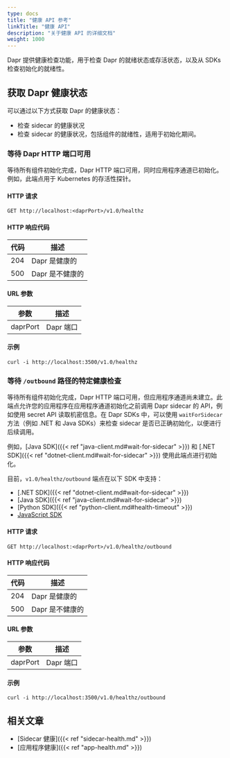 ```yaml
---
type: docs
title: "健康 API 参考"
linkTitle: "健康 API"
description: "关于健康 API 的详细文档"
weight: 1000
---
```


Dapr 提供健康检查功能，用于检查 Dapr 的就绪状态或存活状态，以及从 SDKs 检查初始化的就绪性。

## 获取 Dapr 健康状态

可以通过以下方式获取 Dapr 的健康状态：
- 检查 sidecar 的健康状况
- 检查 sidecar 的健康状况，包括组件的就绪性，适用于初始化期间。

### 等待 Dapr HTTP 端口可用

等待所有组件初始化完成，Dapr HTTP 端口可用，同时应用程序通道已初始化。例如，此端点用于 Kubernetes 的存活性探针。

#### HTTP 请求

```
GET http://localhost:<daprPort>/v1.0/healthz
```

#### HTTP 响应代码

代码 | 描述
---- | -----------
204  | Dapr 是健康的
500  | Dapr 是不健康的

#### URL 参数

参数 | 描述
--------- | -----------
daprPort | Dapr 端口

#### 示例

```shell
curl -i http://localhost:3500/v1.0/healthz
```

### 等待 `/outbound` 路径的特定健康检查

等待所有组件初始化完成，Dapr HTTP 端口可用，但应用程序通道尚未建立。此端点允许您的应用程序在应用程序通道初始化之前调用 Dapr sidecar 的 API，例如使用 secret API 读取机密信息。在 Dapr SDKs 中，可以使用 `waitForSidecar` 方法（例如 .NET 和 Java SDKs）来检查 sidecar 是否已正确初始化，以便进行后续调用。

例如，[Java SDK]({{< ref "java-client.md#wait-for-sidecar" >}}) 和 [.NET SDK]({{< ref "dotnet-client.md#wait-for-sidecar" >}}) 使用此端点进行初始化。

目前，`v1.0/healthz/outbound` 端点在以下 SDK 中支持：
- [.NET SDK]({{< ref "dotnet-client.md#wait-for-sidecar" >}})
- [Java SDK]({{< ref "java-client.md#wait-for-sidecar" >}})
- [Python SDK]({{< ref "python-client.md#health-timeout" >}})
- [JavaScript SDK](https://github.com/dapr/js-sdk/blob/4189a3d2ad6897406abd766f4ccbf2300c8f8852/src/interfaces/Client/IClientHealth.ts#L14)

#### HTTP 请求

```
GET http://localhost:<daprPort>/v1.0/healthz/outbound
```

#### HTTP 响应代码

代码 | 描述
---- | -----------
204  | Dapr 是健康的
500  | Dapr 是不健康的

#### URL 参数

参数 | 描述
--------- | -----------
daprPort | Dapr 端口

#### 示例

```shell
curl -i http://localhost:3500/v1.0/healthz/outbound
```

## 相关文章

- [Sidecar 健康]({{< ref "sidecar-health.md" >}})
- [应用程序健康]({{< ref "app-health.md" >}})
